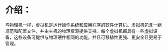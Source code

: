 # 介绍：

与物理机一样，虚拟机是运行操作系统和应用程序的软件计算机。虚拟机包含一组规范和配置文件，并由主机的物理资源提供支持。每个虚拟机都具有一些虚拟设备，这些设备可提供与物理硬件相同的功能，并且可移植性更强、更安全且更易于管理。